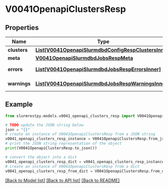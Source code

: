 # V0041OpenapiClustersResp


## Properties

Name | Type | Description | Notes
------------ | ------------- | ------------- | -------------
**clusters** | [**List[V0041OpenapiSlurmdbdConfigRespClustersInner]**](V0041OpenapiSlurmdbdConfigRespClustersInner.md) | clusters |
**meta** | [**V0041OpenapiSlurmdbdJobsRespMeta**](V0041OpenapiSlurmdbdJobsRespMeta.md) |  | [optional]
**errors** | [**List[V0041OpenapiSlurmdbdJobsRespErrorsInner]**](V0041OpenapiSlurmdbdJobsRespErrorsInner.md) | Query errors | [optional]
**warnings** | [**List[V0041OpenapiSlurmdbdJobsRespWarningsInner]**](V0041OpenapiSlurmdbdJobsRespWarningsInner.md) | Query warnings | [optional]

## Example

```python
from slurmrestpy.models.v0041_openapi_clusters_resp import V0041OpenapiClustersResp

# TODO update the JSON string below
json = "{}"
# create an instance of V0041OpenapiClustersResp from a JSON string
v0041_openapi_clusters_resp_instance = V0041OpenapiClustersResp.from_json(json)
# print the JSON string representation of the object
print(V0041OpenapiClustersResp.to_json())

# convert the object into a dict
v0041_openapi_clusters_resp_dict = v0041_openapi_clusters_resp_instance.to_dict()
# create an instance of V0041OpenapiClustersResp from a dict
v0041_openapi_clusters_resp_from_dict = V0041OpenapiClustersResp.from_dict(v0041_openapi_clusters_resp_dict)
```
[[Back to Model list]](../README.md#documentation-for-models) [[Back to API list]](../README.md#documentation-for-api-endpoints) [[Back to README]](../README.md)


